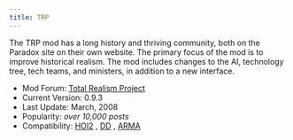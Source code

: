 ```yaml
---
title: TRP
---
```

The TRP mod has a long history and thriving community, both on the
Paradox site on their own website. The primary focus of the mod is to
improve historical realism. The mod includes changes to the AI,
technology tree, tech teams, and ministers, in addition to a new
interface.

-   Mod Forum: [Total Realism
    Project](http://www.totalrealismproject.com/)
-   Current Version: 0.9.3
-   Last Update: March, 2008
-   Popularity: *over 10,000 posts*
-   Compatibility: [HOI2](/wiki/HOI2 "HOI2") , [DD](/wiki/DD "DD") ,
    [ARMA](/wiki/ARMA "ARMA")
